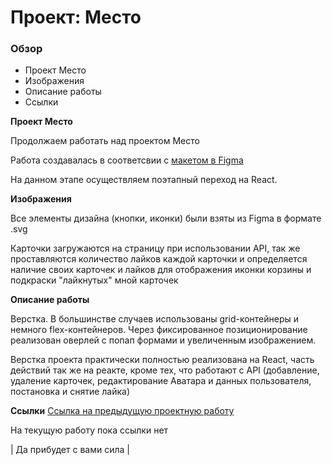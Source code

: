 # Проект: Место

### Обзор

* Проект Место
* Изображения
* Описание работы
* Ссылки

**Проект Место**

Продолжаем работать над проектом Место

Работа создавалась в соответсвии с [макетом в Figma](https://www.figma.com/file/2cn9N9jSkmxD84oJik7xL7/JavaScript.-Sprint-4?node-id=0%3A1)

На данном этапе осуществляем поэтапный переход на React.

**Изображения**

Все элементы дизайна (кнопки, иконки) были взяты из Figma в формате .svg

Карточки загружаются на страницу при использовании API, так же проставляются количество лайков каждой карточки и определяется наличие своих карточек и лайков для отображения иконки корзины и подкраски "лайкнутых" мной карточек

**Описание работы**

Верстка. В большинстве случаев использованы grid-контейнеры и немного flex-контейнеров. Через фиксированное позиционирование реализован оверлей с попап формами и увеличенным изображением.

Верстка проекта практически полностью реализована на React, часть действий так же на реакте, кроме тех, что работают с API (добавление, удаление карточек, редактирование Аватара и данных пользователя, постановка и снятие лайка)

**Ссылки**
[Ссылка на предыдущую проектную работу](https://silentvampr.github.io/mesto/)

На текущую работу пока ссылки нет

| Да прибудет с вами сила |
